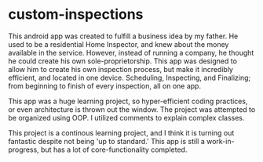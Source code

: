 # custom-inspections

This android app was created to fulfill a business idea by my father. He used to be a residential Home Inspector, and knew about the money available in the service. However, instead of running a company, 
he thought he could create his own sole-proprietorship. This app was designed to allow him to create his own inspection process, but make it incredibly efficient, and located in one device.
Scheduling, Inspecting, and Finalizing; from beginning to finish of every inspection, all on one app.

This app was a huge learning project, so hyper-efficient coding practices, or even architecture is thrown out the window. The project was attempted to be organized using OOP. I utilized comments to explain complex classes.

This project is a continous learning project, and I think it is turning out fantastic despite not being 'up to standard.' This app is still a work-in-progress, but has a lot of core-functionality completed.
